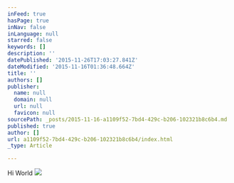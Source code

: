 ```yaml
---
inFeed: true
hasPage: true
inNav: false
inLanguage: null
starred: false
keywords: []
description: ''
datePublished: '2015-11-26T17:03:27.841Z'
dateModified: '2015-11-16T01:36:48.664Z'
title: ''
authors: []
publisher:
  name: null
  domain: null
  url: null
  favicon: null
sourcePath: _posts/2015-11-16-a1109f52-7bd4-429c-b206-102321b8c6b4.md
published: true
author: []
url: a1109f52-7bd4-429c-b206-102321b8c6b4/index.html
_type: Article

---
```

Hi World ![](https://the-grid-user-content.s3-us-west-2.amazonaws.com/80b30588-8b03-4ceb-80f1-7f3b4180695b.JPG)